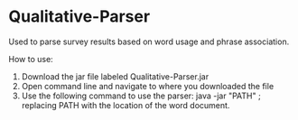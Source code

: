 # Qualitative-Parser
Used to parse survey results based on word usage and phrase association.

How to use:

1) Download the jar file labeled Qualitative-Parser.jar
2) Open command line and navigate to where you downloaded the file
3) Use the following command to use the parser: java -jar "PATH" ; replacing PATH with the location of the word document.
